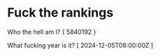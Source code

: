 # Fuck the rankings

Who the hell am I?
{ 5840192 }

What fucking year is it?
[ 2024-12-05T08:00:00Z ]
